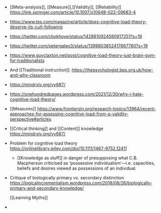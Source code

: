 - [[Meta-analysis]],
  [[Measure]],[[Validity]],
  [[Reliability]]
  https://link.springer.com/article/10.1007/s10648-022-09683-4
- https://www.tes.com/magazine/article/does-cognitive-load-theory-deserve-its-cult-following
- https://twitter.com/cbokhove/status/1428810924580917251?s=19
- https://twitter.com/petergates3/status/1399803852417867780?s=19
- https://www.guyclaxton.net/post/cognitive-load-theory-just-brain-gym-for-traditionalists
- And [[Traditional instruction]]:
  https://thepsychologist.bps.org.uk/how-and-why-classroom
- https://mindrxiv.org/vy687/
- https://onehundredpages.wordpress.com/2021/12/30/why-i-hate-cognitive-load-theory/
- [[Measures]]
  https://www.frontiersin.org/research-topics/13964/recent-approaches-for-assessing-cognitive-load-from-a-validity-perspective#articles
- [[Critical thinking]] and
  [[Content]] knowledge
  https://mindrxiv.org/vy687/
- Problem for cognitive load theory
  https://onlinelibrary.wiley.com/doi/10.1111/1467-9752.12411
	- [[Knowledge as stuff]] in danger of
	  presupposing what C.B. Macpherson criticised as ‘possessive
	  individualism’—i.e. capacities, beliefs and desires viewed as
	  possessions of an individual.
- Critique of biologically primary vs. secondary distinction
  https://logicalincrementalism.wordpress.com/2018/08/26/biologically-primary-and-secondary-knowledge/
  
  [[Learning Myths]]
-
